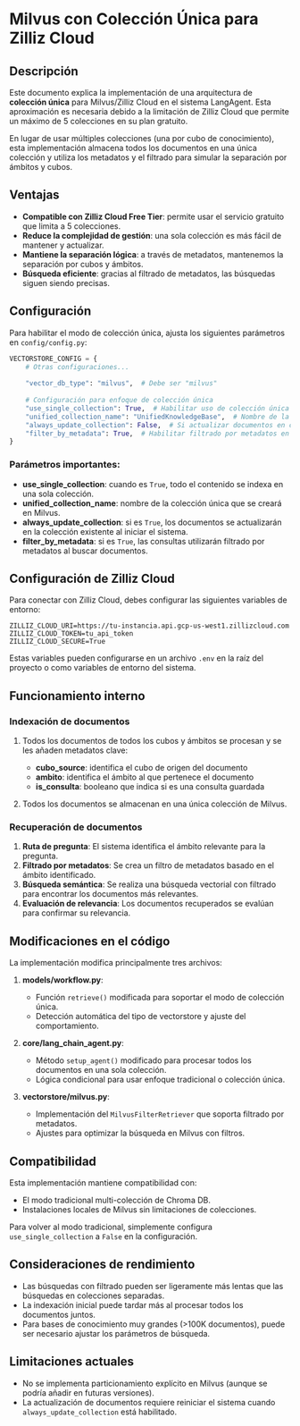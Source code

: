 # Milvus con Colección Única para Zilliz Cloud

## Descripción

Este documento explica la implementación de una arquitectura de **colección única** para Milvus/Zilliz Cloud en el sistema LangAgent. Esta aproximación es necesaria debido a la limitación de Zilliz Cloud que permite un máximo de 5 colecciones en su plan gratuito.

En lugar de usar múltiples colecciones (una por cubo de conocimiento), esta implementación almacena todos los documentos en una única colección y utiliza los metadatos y el filtrado para simular la separación por ámbitos y cubos.

## Ventajas

- **Compatible con Zilliz Cloud Free Tier**: permite usar el servicio gratuito que limita a 5 colecciones.
- **Reduce la complejidad de gestión**: una sola colección es más fácil de mantener y actualizar.
- **Mantiene la separación lógica**: a través de metadatos, mantenemos la separación por cubos y ámbitos.
- **Búsqueda eficiente**: gracias al filtrado de metadatos, las búsquedas siguen siendo precisas.

## Configuración

Para habilitar el modo de colección única, ajusta los siguientes parámetros en `config/config.py`:

```python
VECTORSTORE_CONFIG = {
    # Otras configuraciones...
    
    "vector_db_type": "milvus",  # Debe ser "milvus"
    
    # Configuración para enfoque de colección única
    "use_single_collection": True,  # Habilitar uso de colección única
    "unified_collection_name": "UnifiedKnowledgeBase",  # Nombre de la colección
    "always_update_collection": False,  # Si actualizar documentos en colecciones existentes
    "filter_by_metadata": True,  # Habilitar filtrado por metadatos en consultas
}
```

### Parámetros importantes:

- **use_single_collection**: cuando es `True`, todo el contenido se indexa en una sola colección.
- **unified_collection_name**: nombre de la colección única que se creará en Milvus.
- **always_update_collection**: si es `True`, los documentos se actualizarán en la colección existente al iniciar el sistema.
- **filter_by_metadata**: si es `True`, las consultas utilizarán filtrado por metadatos al buscar documentos.

## Configuración de Zilliz Cloud

Para conectar con Zilliz Cloud, debes configurar las siguientes variables de entorno:

```
ZILLIZ_CLOUD_URI=https://tu-instancia.api.gcp-us-west1.zillizcloud.com
ZILLIZ_CLOUD_TOKEN=tu_api_token
ZILLIZ_CLOUD_SECURE=True
```

Estas variables pueden configurarse en un archivo `.env` en la raíz del proyecto o como variables de entorno del sistema.

## Funcionamiento interno

### Indexación de documentos

1. Todos los documentos de todos los cubos y ámbitos se procesan y se les añaden metadatos clave:
   - **cubo_source**: identifica el cubo de origen del documento
   - **ambito**: identifica el ámbito al que pertenece el documento
   - **is_consulta**: booleano que indica si es una consulta guardada

2. Todos los documentos se almacenan en una única colección de Milvus.

### Recuperación de documentos

1. **Ruta de pregunta**: El sistema identifica el ámbito relevante para la pregunta.
2. **Filtrado por metadatos**: Se crea un filtro de metadatos basado en el ámbito identificado.
3. **Búsqueda semántica**: Se realiza una búsqueda vectorial con filtrado para encontrar los documentos más relevantes.
4. **Evaluación de relevancia**: Los documentos recuperados se evalúan para confirmar su relevancia.

## Modificaciones en el código

La implementación modifica principalmente tres archivos:

1. **models/workflow.py**: 
   - Función `retrieve()` modificada para soportar el modo de colección única.
   - Detección automática del tipo de vectorstore y ajuste del comportamiento.

2. **core/lang_chain_agent.py**: 
   - Método `setup_agent()` modificado para procesar todos los documentos en una sola colección.
   - Lógica condicional para usar enfoque tradicional o colección única.

3. **vectorstore/milvus.py**: 
   - Implementación del `MilvusFilterRetriever` que soporta filtrado por metadatos.
   - Ajustes para optimizar la búsqueda en Milvus con filtros.

## Compatibilidad

Esta implementación mantiene compatibilidad con:

- El modo tradicional multi-colección de Chroma DB.
- Instalaciones locales de Milvus sin limitaciones de colecciones.

Para volver al modo tradicional, simplemente configura `use_single_collection` a `False` en la configuración.

## Consideraciones de rendimiento

- Las búsquedas con filtrado pueden ser ligeramente más lentas que las búsquedas en colecciones separadas.
- La indexación inicial puede tardar más al procesar todos los documentos juntos.
- Para bases de conocimiento muy grandes (>100K documentos), puede ser necesario ajustar los parámetros de búsqueda.

## Limitaciones actuales

- No se implementa particionamiento explícito en Milvus (aunque se podría añadir en futuras versiones).
- La actualización de documentos requiere reiniciar el sistema cuando `always_update_collection` está habilitado. 